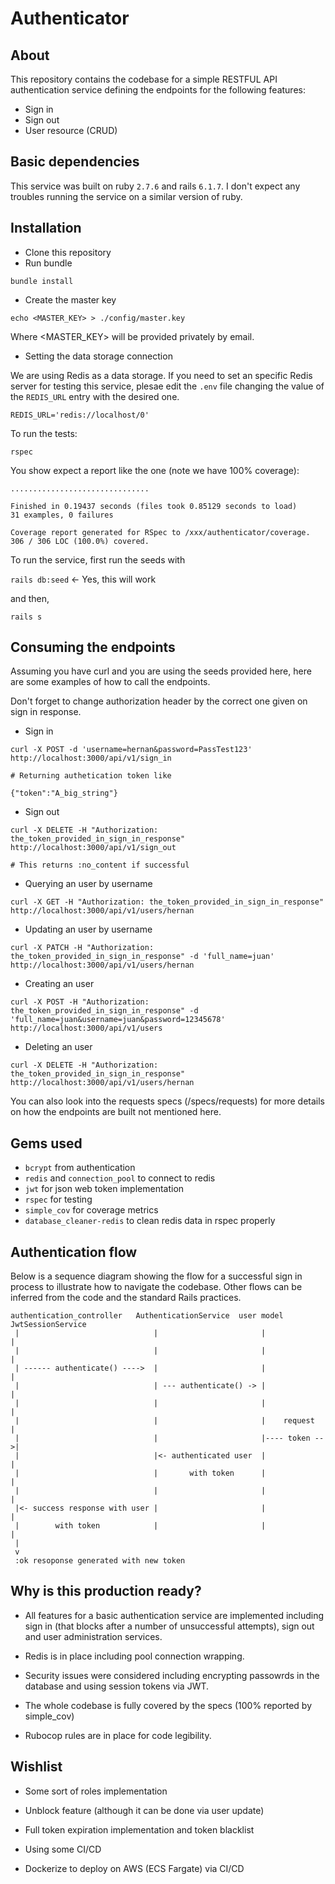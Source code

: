 # Authenticator

## About

This repository contains the codebase for a simple RESTFUL API authentication service defining
the endpoints for the following features:

- Sign in
- Sign out
- User resource (CRUD)

## Basic dependencies

This service was built on ruby `2.7.6` and rails `6.1.7`. I don't expect
any troubles running the service on a similar version of ruby.

## Installation

- Clone this repository
- Run bundle

```bundle install```

- Create the master key

```echo <MASTER_KEY> > ./config/master.key ```

Where <MASTER_KEY> will be provided privately by email.

- Setting the data storage connection

We are using Redis as a data storage. If you need to set an specific Redis
server for testing this service, plesae edit the `.env` file changing
the value of the `REDIS_URL` entry with the desired one.

```
REDIS_URL='redis://localhost/0'
```

To run the tests:

`rspec`

You show expect a report like the one (note we have 100% coverage):
```
...............................

Finished in 0.19437 seconds (files took 0.85129 seconds to load)
31 examples, 0 failures

Coverage report generated for RSpec to /xxx/authenticator/coverage. 306 / 306 LOC (100.0%) covered.
```

To run the service, first run the seeds with

`rails db:seed`  <- Yes, this will work

and then,

`rails s`

## Consuming the endpoints

Assuming you have curl and you are using the seeds provided here, 
here are some examples of how to call the endpoints.

Don't forget to change authorization header by the correct one given on
sign in response.

- Sign in

```
curl -X POST -d 'username=hernan&password=PassTest123' http://localhost:3000/api/v1/sign_in

# Returning authetication token like

{"token":"A_big_string"}
```

- Sign out

```
curl -X DELETE -H "Authorization: the_token_provided_in_sign_in_response" http://localhost:3000/api/v1/sign_out

# This returns :no_content if successful
```

- Querying an user by username

```
curl -X GET -H "Authorization: the_token_provided_in_sign_in_response" http://localhost:3000/api/v1/users/hernan
```
- Updating an user by username

```
curl -X PATCH -H "Authorization: the_token_provided_in_sign_in_response" -d 'full_name=juan' http://localhost:3000/api/v1/users/hernan
```

- Creating an user

```
curl -X POST -H "Authorization: the_token_provided_in_sign_in_response" -d 'full_name=juan&username=juan&password=12345678' http://localhost:3000/api/v1/users
```
- Deleting an user

```
curl -X DELETE -H "Authorization: the_token_provided_in_sign_in_response" http://localhost:3000/api/v1/users/hernan
```

You can also look into the requests specs (/specs/requests) for more details on how
the endpoints are built not mentioned here.

## Gems used

- `bcrypt` from authentication
- `redis` and `connection_pool` to connect to redis  
- `jwt` for json web token implementation
- `rspec` for testing
- `simple_cov` for coverage metrics
- `database_cleaner-redis` to clean redis data in rspec properly

## Authentication flow

Below is a sequence diagram showing the flow for a 
successful sign in process to illustrate how to navigate
the codebase. Other flows can be inferred from the code and
the standard Rails practices.

```
authentication_controller   AuthenticationService  user model  JwtSessionService
 |                              |                       |              |
 |                              |                       |              |
 | ------ authenticate() ---->  |                       |              |
 |                              | --- authenticate() -> |              |
 |                              |                       |              |
 |                              |                       |    request   |
 |                              |                       |---- token -->|
 |                              |<- authenticated user  |              |
 |                              |       with token      |              |
 |                              |                       |              |
 |<- success response with user |                       |              |
 |        with token            |                       |              |
 |
 v
 :ok resoponse generated with new token
```


## Why is this production ready?

- All features for a basic authentication service are implemented including
  sign in (that blocks after a number of unsuccessful attempts), sign out and 
  user administration services.
  
- Redis is in place including pool connection wrapping.
  
- Security issues were considered including encrypting passowrds in the
database and using session tokens via JWT.

- The whole codebase is fully covered by the specs (100% reported by simple_cov)

- Rubocop rules are in place for code legibility.

## Wishlist

- Some sort of roles implementation

- Unblock feature (although it can be done via user update)

- Full token expiration implementation and token blacklist

- Using some CI/CD

- Dockerize to deploy on AWS (ECS Fargate) via CI/CD
